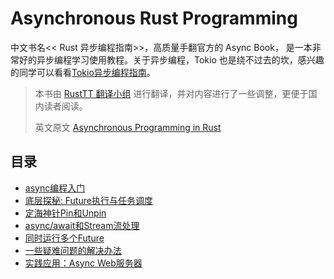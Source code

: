 # Asynchronous Rust Programming
中文书名<< Rust 异步编程指南>>，高质量手翻官方的 Async Book， 是一本非常好的异步编程学习使用教程。关于异步编程，Tokio 也是绕不过去的坎，感兴趣的同学可以看看[Tokio异步编程指南](https://github.com/sunface/tokio-course)。

> 本书由 [RustTT 翻译小组](https://rusttt.com) 进行翻译，并对内容进行了一些调整，更便于国内读者阅读。
> 
> 英文原文 [Asynchronous Programming in Rust](https://rust-lang.github.io/async-book/)


## 目录
- [async编程入门](async/getting-started.md)
- [底层探秘: Future执行与任务调度](async/future-excuting.md)
- [定海神针Pin和Unpin](async/pin-unpin.md)
- [async/await和Stream流处理](async/async-await.md)
- [同时运行多个Future](async/multi-futures-simultaneous.md)
- [一些疑难问题的解决办法](async/pain-points-and-workarounds.md)
- [实践应用：Async Web服务器](async/web-server.md)
